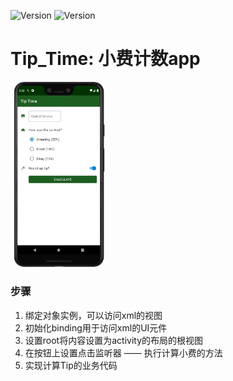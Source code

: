 ![Version](https://img.shields.io/badge/version-1.0.1-yellow)
![Version](https://img.shields.io/badge/milestones-2-brightgreen)


# Tip_Time: 小费计数app

<img src="app/src/main/res/picture/01.jpeg" width="30.5%" height="30.5%">

### 步骤
1. 绑定对象实例，可以访问xml的视图
2. 初始化binding用于访问xml的UI元件
3. 设置root将内容设置为activity的布局的根视图
4. 在按钮上设置点击监听器 —— 执行计算小费的方法
5. 实现计算Tip的业务代码
